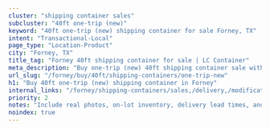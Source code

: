 ```yaml
---
cluster: "shipping container sales"
subcluster: "40ft one-trip (new)"
keyword: "40ft one-trip (new) shipping container for sale Forney, TX"
intent: "Transactional-Local"
page_type: "Location-Product"
city: "Forney, TX"
title_tag: "Forney 40ft shipping container for sale | LC Container"
meta_description: "Buy one-trip (new) 40ft shipping container sale with local delivery in Forney, TX. LC Container — local Since 2003. Request a fast quote today."
url_slug: "/forney/buy/40ft/shipping-containers/one-trip-new"
h1: "Buy 40ft one-trip (new) shipping container in Forney"
internal_links: "/forney/shipping-containers/sales,/delivery,/modifications"
priority: 2
notes: "Include real photos, on-lot inventory, delivery lead times, and financing info."
noindex: true
---
```


<!-- TODO: Add unique city/inventory copy, images, and internal links here. -->
